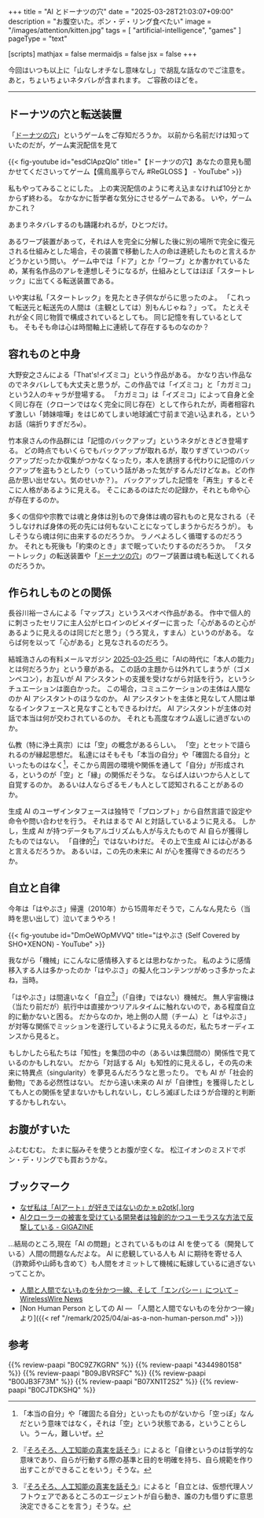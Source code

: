 +++
title = "AI とドーナツの穴"
date =  "2025-03-28T21:03:07+09:00"
description = "お腹空いた。ポン・デ・リング食べたい"
image = "/images/attention/kitten.jpg"
tags = [ "artificial-intelligence", "games" ]
pageType = "text"

[scripts]
  mathjax = false
  mermaidjs = false
  jsx = false
+++

今回はいつも以上に「山なしオチなし意味なし」で胡乱な話なのでご注意を。
あと，ちょいちょいネタバレが含まれます。
ご容赦のほどを。

----

## ドーナツの穴と転送装置

「[ドーナツの穴]」というゲームをご存知だろうか。
以前から名前だけは知っていたのだが，ゲーム実況配信を見て

{{< fig-youtube id="esdClApzQlo" title="【ドーナツの穴】あなたの意見も聞かせてくださいってゲーム【儒烏風亭らでん #ReGLOSS 】 - YouTube" >}}

私もやってみることにした。
上の実況配信のように考え込まなければ10分とかからず終わる。
なかなかに哲学者な気分にさせるゲームである。
いや，ゲームかこれ？

あまりネタバレするのも躊躇われるが，ひとつだけ。

あるワープ装置があって，それは人を完全に分解した後に別の場所で完全に復元される仕組みとした場合，その装置で移動した人の命は連続したものと言えるかどうかという問い。
ゲーム中では「ドア」とか「ワープ」とか書かれているため，某有名作品のアレを連想しそうになるが，仕組みとしてはほぼ「スタートレック」に出てくる転送装置である。

いや実は私「スタートレック」を見たとき子供ながらに思ったのよ。
「これって転送元と転送先の人間は（主観としては）別もんじゃね？」って。
たとえそれが全く同じ物質で構成されているとしても。
同じ記憶を有しているとしても。
そもそも命は心は時間軸上に連続して存在するものなのか？

## 容れものと中身

大野安之さんによる「That's!イズミコ」という作品がある。
かなり古い作品なのでネタバレしても大丈夫と思うが，この作品では「イズミコ」と「カガミコ」という2人のキャラが登場する。
「カガミコ」は「イズミコ」によって自身と全く同じ存在（クローンではなく完全に同じ存在）として作られたが，両者相容れず激しい「姉妹喧嘩」をはじめてしまい地球滅亡寸前まで追い込まれる，というお話（端折りすぎだろ`w`）。

竹本泉さんの作品群には「記憶のバックアップ」というネタがときどき登場する。
どの時点でもいくらでもバックアップが取れるが，取りすぎていつのバックアップだったか収集がつかなくなったり，本人を誘拐する代わりに記憶のバックアップを盗もうとしたり（っていう話があった気がするんだけどなぁ。どの作品か思い出せない。気のせいか？）。
バックアップした記憶を「再生」するとそこに人格があるように見える。
そこにあるのはただの記録か，それとも命や心が存在するのか。

多くの信仰や宗教では魂と身体は別もので身体は魂の容れものと見なされる（そうしなければ身体の死の先には何もないことになってしまうからだろうが）。
もしそうなら魂は何に由来するのだろうか。
ラノベよろしく循環するのだろうか。
それとも死後も「約束のとき」まで眠っていたりするのだろうか。
「スタートレック」の転送装置や「[ドーナツの穴]」のワープ装置は魂も転送してくれるのだろうか。

## 作られしものとの関係

長谷川裕一さんによる「マップス」というスぺオペ作品がある。
作中で個人的に刺さったセリフに主人公がヒロインのビメイダーに言った「心があるのと心があるように見えるのは同じだと思う」（うろ覚え，すまん）というのがある。
ならば何を以って「心がある」と見なされるのだろう。

結城浩さんの有料メールマガジン [2025-03-25 号](https://mm.hyuki.net/n/n3fdc52a1b7dd "他人の評価／上司の指示に不満／本人の能力／ミスを見つけるコツ／復習のタイミング／現在の自分が「すべて」ではない｜結城浩 / Hiroshi Yuki")に「AIの時代に「本人の能力」とは何だろうか」という章がある。
この話の主題からは外れてしまうが（ゴメンペコン），お互いが AI アシスタントの支援を受けながら対話を行う，というシチュエーションは面白かった。
この場合，コミュニケーションの主体は人間なのか AI アシスタントのほうなのか。
AI アシスタントを主体と見なして人間は単なるインタフェースと見なすこともできるわけだ。
AI アシスタントが主体の対話で本当は何が交わされているのか。
それとも高度なオウム返しに過ぎないのか。

仏教（特に浄土真宗）には「空」の概念があるらしい。
「空」とセットで語られるのが縁起思想だ。
私達にはそもそも「本当の自分」や「確固たる自分」といったものはなく[^k1]，そこから周囲の環境や関係を通して「自分」が形成される，というのが「空」と「縁」の関係だそうな。
ならば人はいつから人として自覚するのか。
あるいは人ならざるモノも人として認知されることがあるのか。

[^k1]: 「本当の自分」や「確固たる自分」といったものがないから「空っぽ」なんだという意味ではなく，それは「空」という状態である，ということらしい。うーん，難しいぜ。

生成 AI のユーザインタフェースは独特で「プロンプト」から自然言語で設定や命令や問い合わせを行う。
それはまるで AI と対話しているように見える。
しかし，生成 AI が持つデータもアルゴリズムも人が与えたもので AI 自らが獲得したものではない。
「自律的[^j1]」ではないわけだ。
その上で生成 AI には心があると言えるだろうか。
あるいは，この先の未来に AI が心を獲得できるのだろうか。

[^j1]: 『[そろそろ、人工知能の真実を話そう]』によると「自律というのは哲学的な意味であり、自らが行動する際の基準と目的を明確を持ち、自ら規範を作り出すことができることをいう」そうな。

## 自立と自律

今年は「はやぶさ」帰還（2010年）から15周年だそうで，こんなん見たら（当時を思い出して）泣いてまうやろ！

{{< fig-youtube id="DmOeWOpMVVQ" title="はやぶさ (Self Covered by SHO+XENON) - YouTube" >}}

我ながら「機械」にこんなに感情移入するとは思わなかった。
私のように感情移入する人は多かったのか「はやぶさ」の擬人化コンテンツがめっさ多かったよね，当時。

「はやぶさ」は間違いなく「自立[^j2]」（「自律」ではない）機械だ。
無人宇宙機は（当たり前だが）航行中は直接かつリアルタイムに触れないので，ある程度自立的に動かないと困る。
だからなのか，地上側の人間（チーム）と「はやぶさ」が対等な関係でミッションを遂行しているように見えるのだ，私たちオーディエンスから見ると。

[^j2]: 『[そろそろ、人工知能の真実を話そう]』によると「自立とは、仮想代理人ソフトウェアであるところのエージェントが自ら動き、誰の力も借りずに意思決定できることを言う」そうな。

もしかしたら私たちは「知性」を集団の中の（あるいは集団間の）関係性で見ているのかもしれない。
だから「対話する AI」も知性的に見えるし，その先の未来に特異点（singularity）を夢見るんだろうなと思ったり。
でも AI が「社会的動物」である必然性はない。
だから遠い未来の AI が「自律性」を獲得したとしても人との関係を望まないかもしれないし，むしろ滅ぼしたほうが合理的と判断するかもしれない。

## お腹がすいた

ふむむむむ。
たまに脳みそを使うとお腹が空くな。
松江イオンのミスドでポン・デ・リングでも買おうかな。

## ブックマーク

- [なぜ私は「AIアート」が好きではないのか » p2ptk[.]org](https://p2ptk.org/ai/5391)
- [AIクローラーの被害を受けている開発者は独創的かつユーモラスな方法で反撃している - GIGAZINE](https://gigazine.net/news/20250328-open-source-devs-fighting-ai-crawlers/)

...結局のところ,現在「AI の問題」とされているものは AI を使ってる（開発している）人間の問題なんだよな。
AI に悲観している人も AI に期待を寄せる人（詐欺師や山師も含めて）も人間をオミットして機械に転嫁しているに過ぎないってことか。

- [人間と人間でないものを分かつ一線、そして「エンパシー」について – WirelessWire News](https://wirelesswire.jp/2025/04/88435/)
- [Non Human Person としての AI — 「人間と人間でないものを分かつ一線」より]({{< ref "/remark/2025/04/ai-as-a-non-human-person.md" >}})

[ドーナツの穴]: https://unityroom.com/games/judge_donut_hole "ドーナツの穴 | フリーゲーム投稿サイト unityroom"
[そろそろ、人工知能の真実を話そう]: https://www.amazon.co.jp/dp/B071FHBGW8?tag=baldandersinf-22&LINKCODE=OGI&TH=1&PSC=1 "そろそろ、人工知能の真実を話そう (早川書房) | ジャン＝ガブリエル ガナシア, 小林 重裕・他, 伊藤 直子 | コンピュータサイエンス | Kindleストア | Amazon"

## 参考

{{% review-paapi "B0C9Z7KGRN" %}} <!-- はじめて学ぶ ビデオゲームの心理学 Kindle 版 -->
{{% review-paapi "4344980158" %}} <!-- はやぶさ―不死身の探査機と宇宙研の物語 -->
{{% review-paapi "B09JBVRSFC" %}} <!-- That’s！イズミコ【新装版】 -->
{{% review-paapi "B00JB3F73M" %}} <!-- マップス -->
{{% review-paapi "B07XN1T2S2" %}} <!-- midori 飯島真理 -->
{{% review-paapi "B0CJTDKSHQ" %}} <!-- メカニカルキーボード 赤軸 静音 -->
